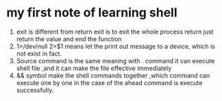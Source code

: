 #  my first note of learning shell
1.	exit is different from return 
 exit is to exit the whole process
 return just return the value and end the function
2.	1>/dev/null 2>$1 means let the print out message to a device, which is not exist in fact.
3.	Source command is the same meaning with . command  it can execute shell file ,and it can make the file effective immediately 
4.	&& symbol make the shell commands together ,which command can execute one by one in the case of the ahead command is execute successfully.
